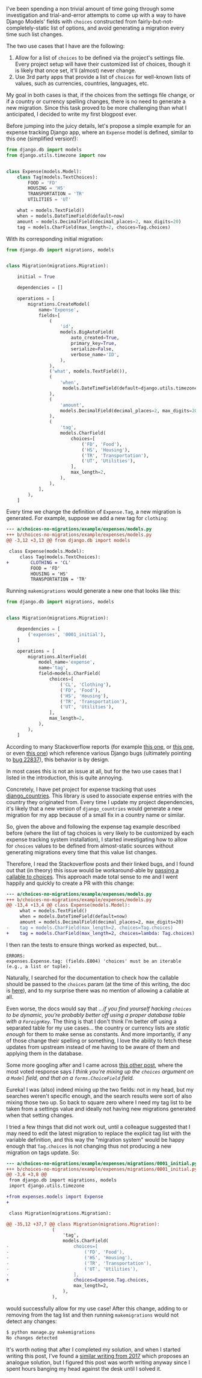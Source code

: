 I've been spending a non trivial amount of time going through some
investigation and trial-and-error attempts to come up with a way to have Django
Models' fields with `choices` constructed from fairly-but-not-completely-static
list of options, and avoid generating a migration every time such list changes.

The two use cases that I have are the following:

 1. Allow for a list of `choices` to be defined via the project's settings
    file. Every project setup will have their customized list of choices,
    though it is likely that once set, it'll (almost) never change.
 2. Use 3rd party apps that provide a list of `choices` for well-known lists of
    values, such as currencies, countries, languages, etc.

My goal in both cases is that, if the choices from the settings file change, or
if a country or currency spelling changes, there is no need to generate a new
migration. Since this task proved to be more challenging than what I
anticipated, I decided to write my first blogpost ever.

Before jumping into the juicy details, let's propose a simple example for an
expense tracking Django app, where an `Expense` model is defined, similar to
this one (simplified version!):

```python
from django.db import models
from django.utils.timezone import now


class Expense(models.Model):
    class Tag(models.TextChoices):
        FOOD = 'FD'
        HOUSING = 'HS'
        TRANSPORTATION = 'TR'
        UTILITIES = 'UT'

    what = models.TextField()
    when = models.DateTimeField(default=now)
    amount = models.DecimalField(decimal_places=2, max_digits=20)
    tag = models.CharField(max_length=2, choices=Tag.choices)
```

With its corresponding initial migration:

```python
from django.db import migrations, models


class Migration(migrations.Migration):

    initial = True

    dependencies = []

    operations = [
        migrations.CreateModel(
            name='Expense',
            fields=[
                (
                    'id',
                    models.BigAutoField(
                        auto_created=True,
                        primary_key=True,
                        serialize=False,
                        verbose_name='ID',
                    ),
                ),
                ('what', models.TextField()),
                (
                    'when',
                     models.DateTimeField(default=django.utils.timezone.now),
                ),
                (
                    'amount',
                    models.DecimalField(decimal_places=2, max_digits=20),
                ),
                (
                    'tag',
                    models.CharField(
                        choices=[
                            ('FD', 'Food'),
                            ('HS', 'Housing'),
                            ('TR', 'Transportation'),
                            ('UT', 'Utilities'),
                        ],
                        max_length=2,
                    ),
                ),
            ],
        ),
    ]
```

Every time we change the definition of `Expense.Tag`, a new migration is
generated. For example, suppose we add a new tag for `clothing`:

```diff
--- a/choices-no-migrations/example/expenses/models.py
+++ b/choices-no-migrations/example/expenses/models.py
@@ -3,12 +3,13 @@ from django.db import models

 class Expense(models.Model):
     class Tag(models.TextChoices):
+        CLOTHING = 'CL'
         FOOD = 'FD'
         HOUSING = 'HS'
         TRANSPORTATION = 'TR'
```

Running `makemigrations` would generate a new one that looks like this:

```python
from django.db import migrations, models


class Migration(migrations.Migration):

    dependencies = [
        ('expenses', '0001_initial'),
    ]

    operations = [
        migrations.AlterField(
            model_name='expense',
            name='tag',
            field=models.CharField(
                choices=[
                    ('CL', 'Clothing'),
                    ('FD', 'Food'),
                    ('HS', 'Housing'),
                    ('TR', 'Transportation'),
                    ('UT', 'Utilities'),
                ],
                max_length=2,
            ),
        ),
    ]
```

According to many Stackoverflow reports (for example [this
one](https://stackoverflow.com/questions/46945013/django-migrations-changing-choices-value),
or [this
one](https://stackoverflow.com/questions/30630121/django-charfield-choices-and-migration),
or even [this
one](https://stackoverflow.com/questions/31788450/stop-django-from-creating-migrations-if-the-list-of-choices-of-a-field-changes))
which reference various Django bugs (ultimately pointing to [bug
22837](https://code.djangoproject.com/ticket/22837)), this behavior is by
design.

In most cases this is not an issue at all, but for the two use cases that I
listed in the introduction, this is quite annoying.

Concretely, I have pet project for expense tracking that uses
[django_countries](https://pypi.org/project/django-countries/). This library is
used to associate expense entries with the country they originated from. Every
time I update my project dependencies, it's likely that a new version of
`django_countries` would generate a new migration for my app because of a small
fix in a country name or similar.

So, given the above and following the expense tag example described before
(where the list of tag choices is very likely to be customized by each expense
tracking system installation), I started investigating how to allow for
`choices` values to be defined from almost-static sources without generating
migrations every time that this value list changes.

Therefore, I read the Stackoverflow posts and their linked bugs, and I found
out that (in theory) this issue would be workaround-able by [passing a callable
to choices](https://code.djangoproject.com/ticket/22837#comment:4). This
approach made total sense to me and I went happily and quickly to create a PR
with this change:

```diff
--- a/choices-no-migrations/example/expenses/models.py
+++ b/choices-no-migrations/example/expenses/models.py
@@ -13,4 +13,4 @@ class Expense(models.Model):
     what = models.TextField()
     when = models.DateTimeField(default=now)
     amount = models.DecimalField(decimal_places=2, max_digits=20)
-    tag = models.CharField(max_length=2, choices=Tag.choices)
+    tag = models.CharField(max_length=2, choices=lambda: Tag.choices)
```

I then ran the tests to ensure things worked as expected, but...

```
ERRORS:
expenses.Expense.tag: (fields.E004) 'choices' must be an iterable (e.g., a list or tuple).
```

Naturally, I searched for the documentation to check how the callable should be
passed to the `choices` param (at the time of this writing, the doc is
[here](https://docs.djangoproject.com/en/4.1/ref/models/fields/#django.db.models.Field.choices)),
and to my surprise there was no mention of allowing a callable at all.

Even worse, the docs would say that *...if you find yourself hacking `choices`
to be dynamic, you’re probably better off using a proper database table with a
`ForeignKey`.* The thing is that I don't think I'm better off using a separated
table for my use cases... the country or currency lists are _static enough_ for
them to make sense as constants. And more importantly, if any of those change
their spelling or something, I love the ability to fetch these updates from
upstream instead of me having to be aware of them and applying them in the
database.

Some more googling after and I came across [this other
post](https://stackoverflow.com/questions/33514058/django-creates-pointless-migrations-on-choices-list-change/33514551#33514551),
where the most voted response says *I think you're mixing up the `choices`
argument on a `Model` field, and that on a `forms.ChoiceField` field.*

Eureka! I was (also) indeed mixing up the two fields: not in my head, but my
searches weren't specific enough, and the search results were sort of also
mixing those two up. So back to square zero where I need my tag list to be
taken from a settings value and ideally not having new migrations generated
when that setting changes.

I tried a few things that did not work out, until a colleague suggested that I
may need to edit the latest migration to replace the explicit tag list with the
variable definition, and this way the "migration system" would be happy enough
that `Tag.choices` is not changing thus not producing a new migration on tags
update. So:

```diff
--- a/choices-no-migrations/example/expenses/migrations/0001_initial.py
+++ b/choices-no-migrations/example/expenses/migrations/0001_initial.py
@@ -3,6 +3,8 @@
 from django.db import migrations, models
 import django.utils.timezone

+from expenses.models import Expense
+

 class Migration(migrations.Migration):

@@ -35,12 +37,7 @@ class Migration(migrations.Migration):
                 (
                     'tag',
                     models.CharField(
-                        choices=[
-                            ('FD', 'Food'),
-                            ('HS', 'Housing'),
-                            ('TR', 'Transportation'),
-                            ('UT', 'Utilities'),
-                        ],
+                        choices=Expense.Tag.choices,
                         max_length=2,
                     ),
                 ),
```

would successfully allow for my use case! After this change, adding to or
removing from the tag list and then running `makemigrations` would not detect
any changes:

```bash
$ python manage.py makemigrations
No changes detected
```

It's worth noting that after I completed my solution, and when I started
writing this post, I've found a [similar writing from
2017](http://tech.yunojuno.com/pro-tip-django-choices-and-migrations) which
proposes an analogue solution, but I figured this post was worth writing anyway
since I spent hours banging my head against the desk until I solved it.
